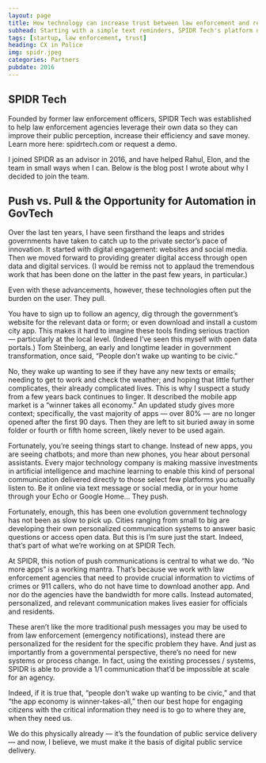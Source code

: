 ```yaml
---
layout: page
title: How technology can increase trust between law enforcement and residents
subhead: Starting with a simple text reminders, SPIDR Tech's platform now enables realtime communication and feedback between the community and government
tags: [startup, law enforcement, trust]
heading: CX in Police
img: spidr.jpeg
categories: Partners
pubdate: 2016
---
```


## SPIDR Tech

Founded by former law enforcement officers, SPIDR Tech was established to help law enforcement agencies leverage their own data so they can improve their public perception, increase their efficiency and save money. Learn more here: spidrtech.com or request a demo.

I joined SPIDR as an advisor in 2016, and have helped Rahul, Elon, and the team in small ways when I can. Below is the blog post I wrote about why I decided to join the team.

## Push vs. Pull & the Opportunity for Automation in GovTech

Over the last ten years, I have seen firsthand the leaps and strides governments have taken to catch up to the private sector’s pace of innovation. It started with digital engagement: websites and social media. Then we moved forward to providing greater digital access through open data and digital services. (I would be remiss not to applaud the tremendous work that has been done on the latter in the past few years, in particular.)

Even with these advancements, however, these technologies often put the burden on the user. They pull.

You have to sign up to follow an agency, dig through the government’s website for the relevant data or form; or even download and install a custom city app. This makes it hard to imagine these tools finding serious traction — particularly at the local level. (Indeed I’ve seen this myself with open data portals.) Tom Steinberg, an early and longtime leader in government transformation, once said, “People don’t wake up wanting to be civic.”

No, they wake up wanting to see if they have any new texts or emails; needing to get to work and check the weather; and hoping that little further complicates, their already complicated lives.
This is why I suspect a study from a few years back continues to linger. It described the mobile app market is a “winner takes all economy.” An updated study gives more context; specifically, the vast majority of apps — over 80% — are no longer opened after the first 90 days. Then they are left to sit buried away in some folder or fourth or fifth home screen, likely never to be used again.

Fortunately, you’re seeing things start to change. Instead of new apps, you are seeing chatbots; and more than new phones, you hear about personal assistants. Every major technology company is making massive investments in artificial intelligence and machine learning to enable this kind of personal communication delivered directly to those select few platforms you actually listen to. Be it online via text message or social media, or in your home through your Echo or Google Home… They push.

Fortunately, enough, this has been one evolution government technology has not been as slow to pick up. Cities ranging from small to big are developing their own personalized communication systems to answer basic questions or access open data. But this is I’m sure just the start. Indeed, that’s part of what we’re working on at SPIDR Tech.

At SPIDR, this notion of push communications is central to what we do. “No more apps” is a working mantra. That’s because we work with law enforcement agencies that need to provide crucial information to victims of crimes or 911 callers, who do not have time to download another app. And nor do the agencies have the bandwidth for more calls. Instead automated, personalized, and relevant communication makes lives easier for officials and residents.

These aren’t like the more traditional push messages you may be used to from law enforcement (emergency notifications), instead there are personalized for the resident for the specific problem they have. And just as importantly from a governmental perspective, there’s no need for new systems or process change. In fact, using the existing processes / systems, SPIDR is able to provide a 1/1 communication that’d be impossible at scale for an agency.

Indeed, if it is true that, “people don’t wake up wanting to be civic,” and that “the app economy is winner-takes-all,” then our best hope for engaging citizens with the critical information they need is to go to where they are, when they need us.

We do this physically already — it’s the foundation of public service delivery — and now, I believe, we must make it the basis of digital public service delivery.

